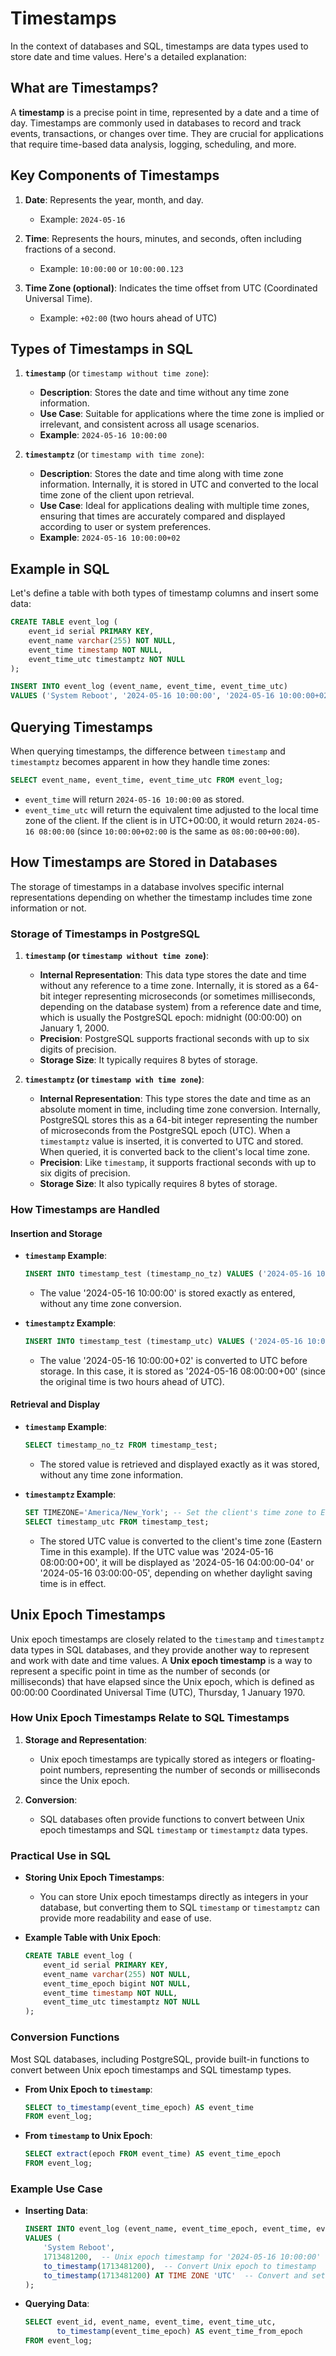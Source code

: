 # Timestamps

In the context of databases and SQL, timestamps are data types used to store date and time values. Here's a detailed explanation:

## What are Timestamps?

A **timestamp** is a precise point in time, represented by a date and a time of day. Timestamps are commonly used in databases to record and track events, transactions, or changes over time. They are crucial for applications that require time-based data analysis, logging, scheduling, and more.

## Key Components of Timestamps

1. **Date**: Represents the year, month, and day.
   - Example: `2024-05-16`

2. **Time**: Represents the hours, minutes, and seconds, often including fractions of a second.
   - Example: `10:00:00` or `10:00:00.123`

3. **Time Zone (optional)**: Indicates the time offset from UTC (Coordinated Universal Time).
   - Example: `+02:00` (two hours ahead of UTC)

## Types of Timestamps in SQL

1. **`timestamp`** (or `timestamp without time zone`):
   - **Description**: Stores the date and time without any time zone information.
   - **Use Case**: Suitable for applications where the time zone is implied or irrelevant, and consistent across all usage scenarios.
   - **Example**: `2024-05-16 10:00:00`

2. **`timestamptz`** (or `timestamp with time zone`):
   - **Description**: Stores the date and time along with time zone information. Internally, it is stored in UTC and converted to the local time zone of the client upon retrieval.
   - **Use Case**: Ideal for applications dealing with multiple time zones, ensuring that times are accurately compared and displayed according to user or system preferences.
   - **Example**: `2024-05-16 10:00:00+02`

## Example in SQL

Let's define a table with both types of timestamp columns and insert some data:

```sql
CREATE TABLE event_log (
    event_id serial PRIMARY KEY,
    event_name varchar(255) NOT NULL,
    event_time timestamp NOT NULL,
    event_time_utc timestamptz NOT NULL
);

INSERT INTO event_log (event_name, event_time, event_time_utc)
VALUES ('System Reboot', '2024-05-16 10:00:00', '2024-05-16 10:00:00+02');
```

## Querying Timestamps

When querying timestamps, the difference between `timestamp` and `timestamptz` becomes apparent in how they handle time zones:

```sql
SELECT event_name, event_time, event_time_utc FROM event_log;
```

- `event_time` will return `2024-05-16 10:00:00` as stored.
- `event_time_utc` will return the equivalent time adjusted to the local time zone of the client. If the client is in UTC+00:00, it would return `2024-05-16 08:00:00` (since `10:00:00+02:00` is the same as `08:00:00+00:00`).

## How Timestamps are Stored in Databases

The storage of timestamps in a database involves specific internal representations depending on whether the timestamp includes time zone information or not.

### Storage of Timestamps in PostgreSQL

1. **`timestamp` (or `timestamp without time zone`)**:
   - **Internal Representation**: This data type stores the date and time without any reference to a time zone. Internally, it is stored as a 64-bit integer representing microseconds (or sometimes milliseconds, depending on the database system) from a reference date and time, which is usually the PostgreSQL epoch: midnight (00:00:00) on January 1, 2000.
   - **Precision**: PostgreSQL supports fractional seconds with up to six digits of precision.
   - **Storage Size**: It typically requires 8 bytes of storage.

2. **`timestamptz` (or `timestamp with time zone`)**:
   - **Internal Representation**: This type stores the date and time as an absolute moment in time, including time zone conversion. Internally, PostgreSQL stores this as a 64-bit integer representing the number of microseconds from the PostgreSQL epoch (UTC). When a `timestamptz` value is inserted, it is converted to UTC and stored. When queried, it is converted back to the client's local time zone.
   - **Precision**: Like `timestamp`, it supports fractional seconds with up to six digits of precision.
   - **Storage Size**: It also typically requires 8 bytes of storage.

### How Timestamps are Handled

#### Insertion and Storage

- **`timestamp` Example**:

  ``` sql
  INSERT INTO timestamp_test (timestamp_no_tz) VALUES ('2024-05-16 10:00:00');
  ```

  - The value '2024-05-16 10:00:00' is stored exactly as entered, without any time zone conversion.

- **`timestamptz` Example**:

  ``` sql
  INSERT INTO timestamp_test (timestamp_utc) VALUES ('2024-05-16 10:00:00+02');
  ```

  - The value '2024-05-16 10:00:00+02' is converted to UTC before storage. In this case, it is stored as '2024-05-16 08:00:00+00' (since the original time is two hours ahead of UTC).

#### Retrieval and Display

- **`timestamp` Example**:

  ```sql
  SELECT timestamp_no_tz FROM timestamp_test;
  ```

  - The stored value is retrieved and displayed exactly as it was stored, without any time zone information.

- **`timestamptz` Example**:

  ```sql
  SET TIMEZONE='America/New_York'; -- Set the client's time zone to Eastern Time (UTC-5 or UTC-4 depending on DST)
  SELECT timestamp_utc FROM timestamp_test;
  ```

  - The stored UTC value is converted to the client's time zone (Eastern Time in this example). If the UTC value was '2024-05-16 08:00:00+00', it will be displayed as '2024-05-16 04:00:00-04' or '2024-05-16 03:00:00-05', depending on whether daylight saving time is in effect.

## Unix Epoch Timestamps

Unix epoch timestamps are closely related to the `timestamp` and `timestamptz` data types in SQL databases, and they provide another way to represent and work with date and time values. A **Unix epoch timestamp** is a way to represent a specific point in time as the number of seconds (or milliseconds) that have elapsed since the Unix epoch, which is defined as 00:00:00 Coordinated Universal Time (UTC), Thursday, 1 January 1970.

### How Unix Epoch Timestamps Relate to SQL Timestamps

1. **Storage and Representation**:
   - Unix epoch timestamps are typically stored as integers or floating-point numbers, representing the number of seconds or milliseconds since the Unix epoch.

2. **Conversion**:
   - SQL databases often provide functions to convert between Unix epoch timestamps and SQL `timestamp` or `timestamptz` data types.

### Practical Use in SQL

- **Storing Unix Epoch Timestamps**:
  - You can store Unix epoch timestamps directly as integers in your database, but converting them to SQL `timestamp` or `timestamptz` can provide more readability and ease of use.

- **Example Table with Unix Epoch**:

  ```sql
  CREATE TABLE event_log (
      event_id serial PRIMARY KEY,
      event_name varchar(255) NOT NULL,
      event_time_epoch bigint NOT NULL,
      event_time timestamp NOT NULL,
      event_time_utc timestamptz NOT NULL
  );
  ```

### Conversion Functions

Most SQL databases, including PostgreSQL, provide built-in functions to convert between Unix epoch timestamps and SQL timestamp types.

- **From Unix Epoch to `timestamp`**:

  ```sql
  SELECT to_timestamp(event_time_epoch) AS event_time
  FROM event_log;
  ```

- **From `timestamp` to Unix Epoch**:

  ```sql
  SELECT extract(epoch FROM event_time) AS event_time_epoch
  FROM event_log;
  ```

### Example Use Case

- **Inserting Data**:

  ```sql
  INSERT INTO event_log (event_name, event_time_epoch, event_time, event_time_utc)
  VALUES (
      'System Reboot',
      1713481200,  -- Unix epoch timestamp for '2024-05-16 10:00:00' UTC
      to_timestamp(1713481200),  -- Convert Unix epoch to timestamp
      to_timestamp(1713481200) AT TIME ZONE 'UTC'  -- Convert and set as UTC
  );
  ```

- **Querying Data**:

  ```sql
  SELECT event_id, event_name, event_time, event_time_utc,
         to_timestamp(event_time_epoch) AS event_time_from_epoch
  FROM event_log;
  ```
